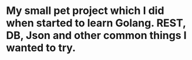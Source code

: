 # My small pet project which I did when started to learn Golang. REST, DB, Json and other common things I wanted to try.
